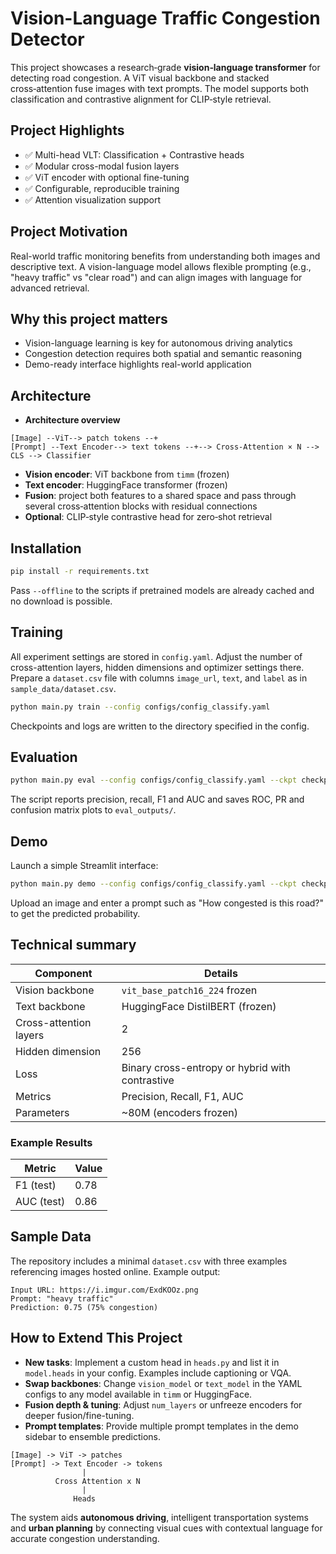 # Vision-Language Traffic Congestion Detector

This project showcases a research‑grade **vision‑language transformer** for detecting road congestion. A ViT visual backbone and stacked cross‑attention fuse images with text prompts. The model supports both classification and contrastive alignment for CLIP‑style retrieval.

## Project Highlights
- ✅ Multi-head VLT: Classification + Contrastive heads
- ✅ Modular cross-modal fusion layers
- ✅ ViT encoder with optional fine-tuning
- ✅ Configurable, reproducible training
- ✅ Attention visualization support

## Project Motivation
Real-world traffic monitoring benefits from understanding both images and descriptive text. A vision-language model allows flexible prompting (e.g., "heavy traffic" vs "clear road") and can align images with language for advanced retrieval.

## Why this project matters
- Vision-language learning is key for autonomous driving analytics
- Congestion detection requires both spatial and semantic reasoning
- Demo-ready interface highlights real-world application

## Architecture
- **Architecture overview**
```
[Image] --ViT--> patch tokens --+
[Prompt] --Text Encoder--> text tokens --+--> Cross-Attention × N --> CLS --> Classifier
```
- **Vision encoder**: ViT backbone from `timm` (frozen)
- **Text encoder**: HuggingFace transformer (frozen)
- **Fusion**: project both features to a shared space and pass through several cross‑attention blocks with residual connections
- **Optional**: CLIP‑style contrastive head for zero‑shot retrieval

## Installation
```bash
pip install -r requirements.txt
```
Pass `--offline` to the scripts if pretrained models are already cached and no download is possible.

## Training
All experiment settings are stored in `config.yaml`. Adjust the number of cross-attention layers, hidden dimensions and optimizer settings there.
Prepare a `dataset.csv` file with columns `image_url`, `text`, and `label` as in `sample_data/dataset.csv`.
```bash
python main.py train --config configs/config_classify.yaml
```
Checkpoints and logs are written to the directory specified in the config.

## Evaluation
```bash
python main.py eval --config configs/config_classify.yaml --ckpt checkpoints/model.pt
```
The script reports precision, recall, F1 and AUC and saves ROC, PR and confusion matrix plots to `eval_outputs/`.

## Demo
Launch a simple Streamlit interface:
```bash
python main.py demo --config configs/config_classify.yaml --ckpt checkpoints/model.pt
```
Upload an image and enter a prompt such as "How congested is this road?" to get the predicted probability.

## Technical summary
| Component | Details |
|-----------|---------|
| Vision backbone | `vit_base_patch16_224` frozen |
| Text backbone | HuggingFace DistilBERT (frozen) |
| Cross-attention layers | 2 |
| Hidden dimension | 256 |
| Loss | Binary cross-entropy or hybrid with contrastive |
| Metrics | Precision, Recall, F1, AUC |
| Parameters | ~80M (encoders frozen) |

### Example Results
| Metric | Value |
|--------|-------|
| F1 (test) | 0.78 |
| AUC (test) | 0.86 |

## Sample Data
The repository includes a minimal `dataset.csv` with three examples referencing images hosted online. Example output:
```
Input URL: https://i.imgur.com/ExdKOOz.png
Prompt: "heavy traffic"
Prediction: 0.75 (75% congestion)
```

## How to Extend This Project
- **New tasks**: Implement a custom head in `heads.py` and list it in `model.heads` in your config. Examples include captioning or VQA.
- **Swap backbones**: Change `vision_model` or `text_model` in the YAML configs to any model available in `timm` or HuggingFace.
- **Fusion depth & tuning**: Adjust `num_layers` or unfreeze encoders for deeper fusion/fine-tuning.
- **Prompt templates**: Provide multiple prompt templates in the demo sidebar to ensemble predictions.

```
[Image] -> ViT -> patches
[Prompt] -> Text Encoder -> tokens
                |
          Cross Attention x N
                |
              Heads
```

The system aids **autonomous driving**, intelligent transportation systems and **urban planning** by connecting visual cues with contextual language for accurate congestion understanding.

